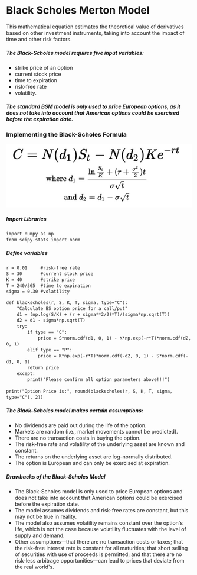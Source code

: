 # Black Scholes Merton Model
This mathematical equation estimates the theoretical value of derivatives based on other investment instruments, taking into account the impact of time and other risk factors. 
##### The Black-Scholes model requires five input variables: 
- strike price of an option 
- current stock price 
- time to expiration 
- risk-free rate
- volatility.

##### The standard BSM model is only used to price European options, as it does not take into account that American options could be exercised before the expiration date.

### Implementing the Black-Scholes Formula

![alt text](https://github.com/ruquaya1/Black-Scholes/blob/main/Black%20Scholes%20Formula%20.jpg)

##### Import Libraries
```
import numpy as np
from scipy.stats import norm
```

##### Define variables
```
r = 0.01     #risk-free rate
S = 30       #current stock price
K = 40       #strike price
T = 240/365  #time to expiration
sigma = 0.30 #volatility
```

```
def blackscholes(r, S, K, T, sigma, type="C"):
    "Calculate BS option price for a call/put"
    d1 = (np.log(S/K) + (r + sigma**2/2)*T)/(sigma*np.sqrt(T))
    d2 = d1 - sigma*np.sqrt(T)
    try:
        if type == "C":
            price = S*norm.cdf(d1, 0, 1) - K*np.exp(-r*T)*norm.cdf(d2, 0, 1)
        elif type == "P":
            price = K*np.exp(-r*T)*norm.cdf(-d2, 0, 1) - S*norm.cdf(-d1, 0, 1)
        return price
    except:
        print("Please confirm all option parameters above!!!")
        
print("Option Price is:", round(blackscholes(r, S, K, T, sigma, type="C"), 2))
```

##### The Black-Scholes model makes certain assumptions:

- No dividends are paid out during the life of the option.
- Markets are random (i.e., market movements cannot be predicted).
- There are no transaction costs in buying the option.
- The risk-free rate and volatility of the underlying asset are known and constant.
- The returns on the underlying asset are log-normally distributed.
- The option is European and can only be exercised at expiration.

##### Drawbacks of the Black-Scholes Model

- The Black-Scholes model is only used to price European options and does not take into account that American options could be exercised before the expiration date.
- The model assumes dividends and risk-free rates are constant, but this may not be true in reality.
- The model also assumes volatility remains constant over the option's life, which is not the case because volatility fluctuates with the level of supply and demand.
- Other assumptions—that there are no transaction costs or taxes; that the risk-free interest rate is constant for all maturities; that short selling of securities with use of proceeds is permitted; and that there are no risk-less arbitrage opportunities—can lead to prices that deviate from the real world's.
